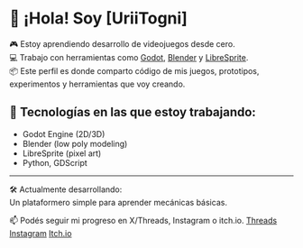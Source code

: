 # 👋 ¡Hola! Soy [UriiTogni]

🎮 Estoy aprendiendo desarrollo de videojuegos desde cero.  
💻 Trabajo con herramientas como [Godot](https://godotengine.org/), [Blender](https://www.blender.org/) y [LibreSprite](https://www.libresprite.org/).  
📦 Este perfil es donde comparto código de mis juegos, prototipos, experimentos y herramientas que voy creando.

## 🧰 Tecnologías en las que estoy trabajando:
- Godot Engine (2D/3D)
- Blender (low poly modeling)
- LibreSprite (pixel art)
- Python, GDScript

---

🛠️ Actualmente desarrollando:  
Un plataformero simple para aprender mecánicas básicas.

📫 Podés seguir mi progreso en X/Threads, Instagram o itch.io.
[Threads](https://www.threads.com/@esusdev)
[Instagram](https://www.instagram.com/esusdev/)
[Itch.io](https://esusdev.itch.io/)
